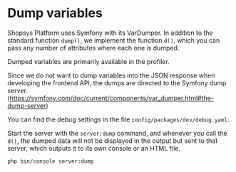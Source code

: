 # Dump variables
Shopsys Platform uses Symfony with its VarDumper.
In addition to the standard function `dump()`, we implement the function `d()`, which you can pass any number of attributes where each one is dumped.

Dumped variables are primarily available in the profiler.

Since we do not want to dump variables into the JSON response when developing the frontend API, the dumps are directed to the Symfony dump server. (https://symfony.com/doc/current/components/var_dumper.html#the-dump-server)

You can find the debug settings in the file `config/packages/dev/debug.yaml`:

Start the server with the `server:dump` command, and whenever you call the `d()`, the dumped data will not be displayed in the output but sent to that server, which outputs it to its own console or an HTML file.
```
php bin/console server:dump
```
